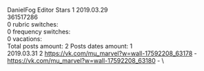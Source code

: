 DanielFog	Editor Stars 1 2019.03.29\
361517286\
0 rubric switches:\
0 frequency switches:\
0 vacations:\
Total posts amount: 2	Posts dates amount: 1\
2019.03.31 2 https://vk.com/mu_marvel?w=wall-17592208_63178 - https://vk.com/mu_marvel?w=wall-17592208_63180 - \

